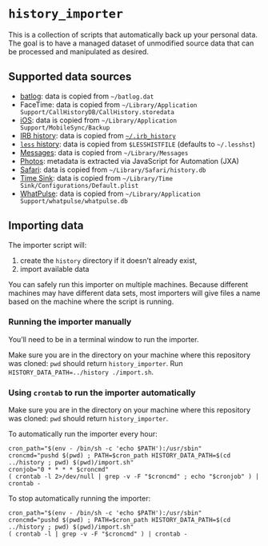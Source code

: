 # `history_importer`

This is a collection of scripts that automatically back up your personal data. The goal is to have a managed dataset of unmodified source data that can be processed and manipulated as desired.

## Supported data sources

* [batlog](https://github.com/jradavenport/batlog): data is copied from `~/batlog.dat`
* FaceTime: data is copied from `~/Library/Application Support/CallHistoryDB/CallHistory.storedata`
* [iOS](https://www.theiphonewiki.com/wiki/ITunes_Backup): data is copied from `~/Library/Application Support/MobileSync/Backup`
* [IRB history](http://ruby-doc.org/stdlib-2.4.0/libdoc/irb/rdoc/IRB.html#module-IRB-label-History): data is copied from [`~/.irb_history`](https://github.com/stilist/dotfiles/blob/master/ruby/.irbrc)
* [`less` history](https://linux.die.net/man/1/less): data is copied from `$LESSHISTFILE` (defaults to `~/.lesshst`)
* [Messages](https://support.apple.com/explore/messages): data is copied from `~/Library/Messages`
* [Photos](https://www.apple.com/macos/photos/): metadata is extracted via JavaScript for Automation (JXA)
* [Safari](https://www.apple.com/safari/): data is copied from `~/Library/Safari/history.db`
* [Time Sink](http://manytricks.com/timesink/): data is copied from `~/Library/Time Sink/Configurations/Default.plist`
* [WhatPulse](https://whatpulse.org): data is copied from `~/Library/Application Support/whatpulse/whatpulse.db`

## Importing data

The importer script will:

1. create the `history` directory if it doesn’t already exist,
2. import available data

You can safely run this importer on multiple machines. Because different machines may have different data sets, most importers will give files a name based on the machine where the script is running.

### Running the importer manually

You’ll need to be in a terminal window to run the importer.

Make sure you are in the directory on your machine where this repository was cloned: `pwd` should return `history_importer`. Run `HISTORY_DATA_PATH=../history ./import.sh`.

### Using `crontab` to run the importer automatically

Make sure you are in the directory on your machine where this repository was cloned: `pwd` should return `history_importer`.

To automatically run the importer every hour:

```shell
cron_path="$(env - /bin/sh -c 'echo $PATH'):/usr/sbin"
croncmd="pushd $(pwd) ; PATH=$cron_path HISTORY_DATA_PATH=$(cd ../history ; pwd) $(pwd)/import.sh"
cronjob="0 * * * * $croncmd"
( crontab -l 2>/dev/null | grep -v -F "$croncmd" ; echo "$cronjob" ) | crontab -
```

To stop automatically running the importer:

```shell
cron_path="$(env - /bin/sh -c 'echo $PATH'):/usr/sbin"
croncmd="pushd $(pwd) ; PATH=$cron_path HISTORY_DATA_PATH=$(cd ../history ; pwd) $(pwd)/import.sh"
( crontab -l | grep -v -F "$croncmd" ) | crontab -
```
